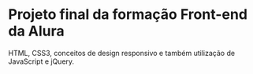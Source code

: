 # Projeto final da formação Front-end da Alura

HTML, CSS3, conceitos de design responsivo e também utilização de JavaScript e jQuery.
